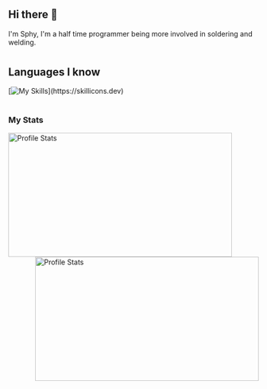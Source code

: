 ## Hi there 👋

<p> I'm Sphy, I'm a half time programmer being more involved in soldering and welding.</p>

#


## Languages I know
[![My Skills](https://skillicons.dev/icons?i=java,js,html,css,cpp,py,)](https://skillicons.dev)


#

### My Stats
<div>
  <img align="left" src="https://github-readme-stats.vercel.app/api?username=Sphy35&show_icons=true&theme=nightowl" alt="Profile Stats" width=450px height=250px>
  <img align="right" src="https://github-readme-stats.vercel.app/api/top-langs/?username=Sphy35&layout=compact&theme=nightowl" alt="Profile Stats" width=450px height=250px>
</div>
